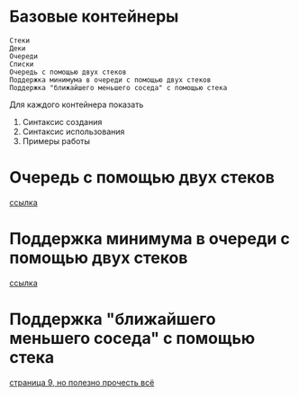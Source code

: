 Базовые контейнеры
==============
```
Стеки
Деки
Очереди
Списки
Очередь с помощью двух стеков
Поддержка минимума в очереди с помощью двух стеков
Поддержка "ближайшего меньшего соседа" с помощью стека
```

Для каждого контейнера показать

1. Синтаксис создания
2. Синтаксис использования
3. Примеры работы

# Очередь с помощью двух стеков

[ссылка](https://neerc.ifmo.ru/wiki/index.php?title=%D0%9E%D1%87%D0%B5%D1%80%D0%B5%D0%B4%D1%8C)

# Поддержка минимума в очереди с помощью двух стеков

[ссылка](https://e-maxx.ru/algo/stacks_for_minima)


# Поддержка "ближайшего меньшего соседа" с помощью стека

[страница 9, но полезно прочесть всё](https://informatics.msk.ru/pluginfile.php/320392/mod_resource/content/0/1_Struktury_dannykh_Stek_ochered_dek.pdf)